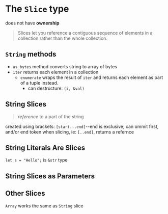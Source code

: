# The `Slice` type

does not have **ownership**

> Slices let you reference a contiguous sequence of elements in a collection rather than the whole collection.


## `String` methods

- `as_bytes` method converts string to array of bytes
- `iter` returns each element in a collection
  - `enumerate` wraps the result of `iter` and returns each element as part of a tuple instead.
    - can destructure: `(i, &val)`

## String Slices

> *reference* to a part of the string

created using brackets: `[start...end]`--end is exclusive; can ommit first, and/or end token when slicing, ie: `[..end]`, returns a refernce

## String Literals Are Slices

`let s = "Hello";` is `&str` type

## String Slices as Parameters

## Other Slices

`Array` works the same as `String` slice